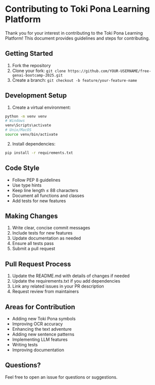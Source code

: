 # Contributing to Toki Pona Learning Platform

Thank you for your interest in contributing to the Toki Pona Learning Platform! This document provides guidelines and steps for contributing.

## Getting Started

1. Fork the repository
2. Clone your fork: `git clone https://github.com/YOUR-USERNAME/free-genai-bootcamp-2025.git`
3. Create a branch: `git checkout -b feature/your-feature-name`

## Development Setup

1. Create a virtual environment:
```bash
python -m venv venv
# Windows
venv\Scripts\activate
# Unix/MacOS
source venv/bin/activate
```

2. Install dependencies:
```bash
pip install -r requirements.txt
```

## Code Style

- Follow PEP 8 guidelines
- Use type hints
- Keep line length ≤ 88 characters
- Document all functions and classes
- Add tests for new features

## Making Changes

1. Write clear, concise commit messages
2. Include tests for new features
3. Update documentation as needed
4. Ensure all tests pass
5. Submit a pull request

## Pull Request Process

1. Update the README.md with details of changes if needed
2. Update the requirements.txt if you add dependencies
3. Link any related issues in your PR description
4. Request review from maintainers

## Areas for Contribution

- Adding new Toki Pona symbols
- Improving OCR accuracy
- Enhancing the text adventure
- Adding new sentence patterns
- Implementing LLM features
- Writing tests
- Improving documentation

## Questions?

Feel free to open an issue for questions or suggestions.
